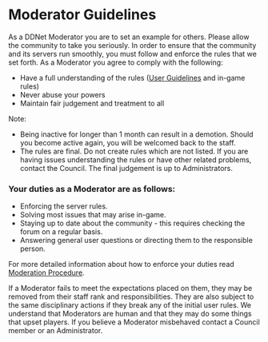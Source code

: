 # Moderator Guidelines

As a DDNet Moderator you are to set an example for others. Please allow the community to take you seriously. In order to ensure that the community and its servers run smoothly, you must follow and enforce the rules that we set forth. As a Moderator you agree to comply with the following:
- Have a full understanding of the rules ([User Guidelines](https://forum.ddnet.org/viewtopic.php?f=3&t=2199) and in-game rules)
- Never abuse your powers
- Maintain fair judgement and treatment to all

Note:
- Being inactive for longer than 1 month can result in a demotion. Should you become active again, you will be welcomed back to the staff.
- The rules are final. Do not create rules which are not listed. If you are having issues understanding the rules or have other related problems, contact the Council. The final judgement is up to Administrators.

### Your duties as a Moderator are as follows:
- Enforcing the server rules.
- Solving most issues that may arise in-game.
- Staying up to date about the community - this requires checking the forum on a regular basis.
- Answering general user questions or directing them to the responsible person.

For more detailed information about how to enforce your duties read [Moderation Procedure](Moderation%20Procedure.md).

If a Moderator fails to meet the expectations placed on them, they may be removed from their staff rank and responsibilities. They are also subject to the same disciplinary actions if they break any of the initial user rules.
We understand that Moderators are human and that they may do some things that upset players. If you believe a Moderator misbehaved contact a Council member or an Administrator.
